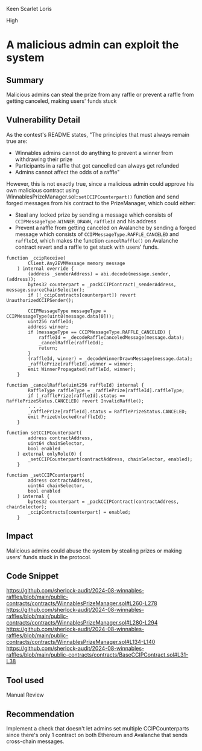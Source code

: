 Keen Scarlet Loris

High

# A malicious admin can exploit the system

## Summary
Malicious admins can steal the prize from any raffle or prevent a raffle from getting canceled, making users' funds stuck

## Vulnerability Detail
As the contest's README states, 
"The principles that must always remain true are:
- Winnables admins cannot do anything to prevent a winner from withdrawing their prize
- Participants in a raffle that got cancelled can always get refunded
- Admins cannot affect the odds of a raffle"

However, this is not exactly true, since a malicious admin could approve his own malicious contract using WinnablesPrizeManager.sol::`setCCIPCounterpart()` function and send forged messages from his contract to the PrizeManager, which could either:

- Steal any locked prize by sending a message which consists of `CCIPMessageType.WINNER_DRAWN`, `raffleId` and his address
- Prevent a raffle from getting canceled on Avalanche by sending a forged message which consists of `CCIPMessageType.RAFFLE_CANCELED` and `raffleId`, which makes the function `cancelRaffle()` on Avalanche contract revert and a raffle to get stuck with users' funds.

```solidity
function _ccipReceive(
        Client.Any2EVMMessage memory message
    ) internal override {
        (address _senderAddress) = abi.decode(message.sender, (address));
        bytes32 counterpart = _packCCIPContract(_senderAddress, message.sourceChainSelector);
        if (!_ccipContracts[counterpart]) revert UnauthorizedCCIPSender();

        CCIPMessageType messageType = CCIPMessageType(uint8(message.data[0]));
        uint256 raffleId;
        address winner;
        if (messageType == CCIPMessageType.RAFFLE_CANCELED) {
            raffleId = _decodeRaffleCanceledMessage(message.data);
            _cancelRaffle(raffleId);
            return;
        }
        (raffleId, winner) = _decodeWinnerDrawnMessage(message.data);
        _rafflePrize[raffleId].winner = winner;
        emit WinnerPropagated(raffleId, winner);
    }
```
```solidity
function _cancelRaffle(uint256 raffleId) internal {
        RaffleType raffleType = _rafflePrize[raffleId].raffleType;
        if (_rafflePrize[raffleId].status == RafflePrizeStatus.CANCELED) revert InvalidRaffle();
        . . .
        _rafflePrize[raffleId].status = RafflePrizeStatus.CANCELED;
        emit PrizeUnlocked(raffleId);
    }
```
```solidity
function setCCIPCounterpart(
        address contractAddress,
        uint64 chainSelector,
        bool enabled
    ) external onlyRole(0) {
        _setCCIPCounterpart(contractAddress, chainSelector, enabled);
    }
```
```solidity
function _setCCIPCounterpart(
        address contractAddress,
        uint64 chainSelector,
        bool enabled
    ) internal {
        bytes32 counterpart = _packCCIPContract(contractAddress, chainSelector);
        _ccipContracts[counterpart] = enabled;
    }
```

## Impact
Malicious admins could abuse the system by stealing prizes or making users' funds stuck in the protocol.

## Code Snippet
https://github.com/sherlock-audit/2024-08-winnables-raffles/blob/main/public-contracts/contracts/WinnablesPrizeManager.sol#L260-L278
https://github.com/sherlock-audit/2024-08-winnables-raffles/blob/main/public-contracts/contracts/WinnablesPrizeManager.sol#L280-L294
https://github.com/sherlock-audit/2024-08-winnables-raffles/blob/main/public-contracts/contracts/WinnablesPrizeManager.sol#L134-L140
https://github.com/sherlock-audit/2024-08-winnables-raffles/blob/main/public-contracts/contracts/BaseCCIPContract.sol#L31-L38

## Tool used

Manual Review

## Recommendation
Implement a check that doesn't let admins set multiple CCIPCounterparts since there's only 1 contract on both Ethereum and Avalanche that sends cross-chain messages.